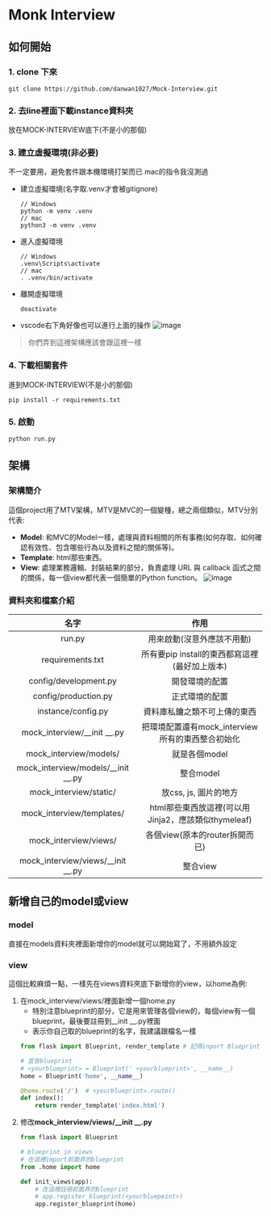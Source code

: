 # Monk Interview

## 如何開始

### 1. clone 下來
```
git clone https://github.com/danwan1027/Mock-Interview.git
```

### 2. 去line裡面下載instance資料夾
放在MOCK-INTERVIEW底下(不是小的那個)

### 3. 建立虛擬環境(非必要)
不一定要用，避免套件跟本機環境打架而已
mac的指令我沒測過
* 建立虛擬環境(名字取.venv才會被gitignore)
    ```
    // Windows
    python -m venv .venv
    // mac
    python3 -m venv .venv
    ```
* 進入虛擬環境
    ```
    // Windows
    .venv\Scripts\activate
    // mac
    . .venv/bin/activate
    ```
* 離開虛擬環境
    ```
    deactivate
    ```
* vscode右下角好像也可以進行上面的操作
![image](https://i.imgur.com/whIbRj7.png)
> 你們弄到這裡架構應該會跟這裡一樣

### 4. 下載相關套件
進到MOCK-INTERVIEW(不是小的那個)
```
pip install -r requirements.txt
```

### 5. 啟動
```
python run.py
```



## 架構

### 架構簡介
這個project用了MTV架構，MTV是MVC的一個變種，總之兩個類似，MTV分別代表:
* __Model__: 和MVC的Model一樣，處理與資料相關的所有事務(如何存取、如何確認有效性、包含哪些行為以及資料之間的關係等)。
* __Template__: html那些東西。
* __View__: 處理業務邏輯、封裝結果的部分，負責處理 URL 與 callback 函式之間的關係，每一個view都代表一個簡單的Python function。
![image](https://i.imgur.com/61uiMm8.png)

### 資料夾和檔案介紹

| 名字     |    作用 |
| :-----: | :-----: |
| run.py   |   用來啟動(沒意外應該不用動)   |
| requirements.txt   |   所有要pip install的東西都寫這裡(最好加上版本)   |
| config/development.py   |   開發環境的配置   |
| config/production.py   |   正式環境的配置   |
| instance/config.py   |   資料庫私鑰之類不可上傳的東西   |
| mock_interview/__init __.py   |   把環境配置還有mock_interview所有的東西整合初始化   |
| mock_interview/models/   |   就是各個model   |
| mock_interview/models/__init __.py   |  整合model    |
| mock_interview/static/   |   放css, js, 圖片的地方   |
| mock_interview/templates/   |   html那些東西放這裡(可以用Jinja2，應該類似thymeleaf)   |
| mock_interview/views/   |   各個view(原本的router拆開而已)   |
| mock_interview/views/__init __.py   |   整合view   |

## 新增自己的model或view
### model
直接在models資料夾裡面新增你的model就可以開始寫了，不用額外設定
### view
這個比較麻煩一點，一樣先在views資料夾底下新增你的view，以home為例:
1. 在mock_interview/views/裡面新增一個home.py
    * 特別注意blueprint的部分，它是用來管理各個view的，每個view有一個blueprint，最後要註冊到__init __.py裡面
    * <yourblueprint>表示你自己取的blueprint的名字，我建議跟檔名一樣
    ```python
    from flask import Blueprint, render_template # 記得inport Blueprint

    # 宣告blueprint  
    # <yourblueprint> = Blueprint(' <yourblueprint>', __name__)
    home = Blueprint('home', __name__)  

    @home.route('/')  # <yourblueprint>.route()
    def index():
        return render_template('index.html')
    ```
2.  修改**mock_interview/views/__init __.py**
    ```python
    from flask import Blueprint

    # blueprint in views
    # 在這裡import前面弄的blueprint
    from .home import home
    
    def init_views(app):
        # 在這裡註冊前面弄的blueprint
        # app.register_blueprint(<yourbluepeint>)
        app.register_blueprint(home)
        
    ```
